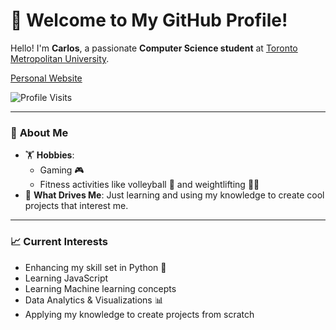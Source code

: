 # 👋 Welcome to My GitHub Profile!

Hello! I'm **Carlos**, a passionate **Computer Science student** at [Toronto Metropolitan University](https://www.torontomu.ca/).

[Personal Website](https://carandangc.github.io/)

![Profile Visits](https://komarev.com/ghpvc/?username=CarlosCarandang&style=flat-square&color=blue)

---

### 🌟 **About Me**
- 🏋️ **Hobbies**:
  - Gaming 🎮
  - Fitness activities like volleyball 🏐 and weightlifting 🏋️‍♂️
- 🎯 **What Drives Me**: Just learning and using my knowledge to create cool projects that interest me.
---

### 📈 **Current Interests**
- Enhancing my skill set in Python 🐍
- Learning JavaScript
- Learning Machine learning concepts
- Data Analytics & Visualizations 📊
- Applying my knowledge to create projects from scratch
